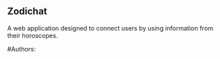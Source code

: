 ## Zodichat

A web application designed to connect users by using information from their horoscopes.

#Authors:
